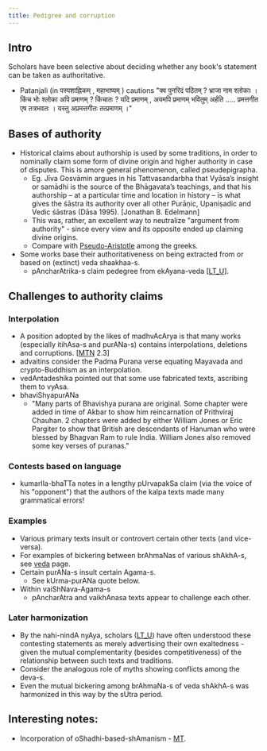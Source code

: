 ```yaml
---
title: Pedigree and corruption
---
```


## Intro
Scholars have been selective about deciding whether any book's statement can be taken as authoritative.
- Patanjali (in पस्पशाह्निकम् , महाभाष्यम् ) cautions "क्व पुनरिदं  पठितम् ?  भ्राजा नाम श्लोकाः । किंच भोः श्लोका अपि प्रमाणम् ?  किंचातः ? यदि प्रमाणम् , अयमपि प्रमाणम् भवितुम् अर्हति ..... प्रमत्तगीत एष तत्रभवतः । यस्तु अप्रमत्तगीतः तत्प्रमाणम् ।"


## Bases of authority
- Historical claims about authorship is used by some traditions, in order to nominally claim some form of divine origin and higher authority in case of disputes. This is amore general phenomenon, called pseudepigrapha.
  - Eg. Jīva Gosvāmin argues in his Tattvasandarbha that Vyāsa’s insight or samādhi is the source of the Bhāgavata’s teachings, and that his authorship – at a particular time and location in history – is what gives the śāstra its authority over all other Purāṇic, Upaniṣadic and Vedic śāstras (Dāsa 1995). \[Jonathan B. Edelmann\]
  - This was, rather, an excellent way to neutralize "argument from authority" - since every view and its opposite ended up claiming divine origins.
  - Compare with [Pseudo-Aristotle](https://en.wikipedia.org/wiki/Pseudo-Aristotle) among the greeks.
- Some works base their authoritativeness on being extracted from or based on (extinct) veda shaakhaa-s.
    - pAncharAtrika-s claim pedegree from ekAyana-veda \[[LT_U](https://archive.org/stream/LakshmiTantra/Lakshmi%20Tantra%201975%20VKrishnamacharya#page/n10/mode/1up)\].

## Challenges to authority claims
### Interpolation
- A position adopted by the likes of madhvAcArya is that many works (especially itihAsa-s and purANa-s) contains interpolations, deletions and corruptions. \[[MTN](http://mahabharata-resources.org/mbtntrans/chapter_2_gururajahrao.pdf)  2.3\]
- advaitins consider the Padma Purana verse equating Mayavada and crypto-Buddhism as an interpolation.
- vedAntadeshika pointed out that some use fabricated texts, ascribing them to vyAsa.
- bhaviShyapurANa
    - "Many parts of Bhavishya purana are original. Some chapter were added in time of Akbar to show him reincarnation of Prithviraj Chauhan. 2 chapters were added by either William Jones or Eric Pargiter to show that British are descendants of Hanuman who were blessed by Bhagvan Ram to rule India. William Jones also removed some key verses of puranas."

### Contests based on language
- kumarIla-bhaTTa notes in a lengthy pUrvapakSa claim (via the voice of his "opponent") that the authors of the kalpa texts made many grammatical errors!

### Examples
- Various primary texts insult or controvert certain other texts (and vice-versa).
- For examples of bickering between brAhmaNas of various shAkhA-s, see [veda](../vedas/) page.
- Certain purANa-s insult certain Agama-s.
    - See kUrma-purANa quote below.
- Within vaiShNava-Agama-s
    - pAncharAtra and vaikhAnasa texts appear to challenge each other.

### Later harmonization
- By the nahi-nindA nyAya, scholars ([LT_U](https://archive.org/stream/LakshmiTantra/Lakshmi%20Tantra%201975%20VKrishnamacharya#page/n12/mode/1up)) have often understood these contesting statements as merely advertising their own exaltedness - given the mutual complementarity (besides competitiveness) of the relationship between such texts and traditions.
- Consider the analogous role of myths showing conflicts among the deva-s.
- Even the mutual bickering among brAhmaNa-s of veda shAkhA-s was harmonized in this way by the sUtra period.

## Interesting notes: 
- Incorporation of oShadhi-based-shAmanism - [MT](https://manasataramgini.wordpress.com/2007/04/18/keshi-visham/).

